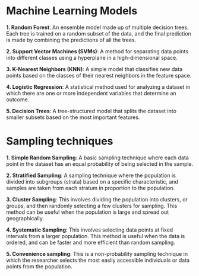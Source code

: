 # Machine Learning Models

**1. Random Forest**: An ensemble model made up of multiple decision trees. Each tree is trained on a random subset of the data, and the final prediction is made by combining the predictions of all the trees.

**2. Support Vector Machines (SVMs)**: A method for separating data points into different classes using a hyperplane in a high-dimensional space. 

**3. K-Nearest Neighbors (KNN)**: A simple model that classifies new data points based on the classes of their nearest neighbors in the feature space. 

**4. Logistic Regression**: A statistical method used for analyzing a dataset in which there are one or more independent variables that determine an outcome.

**5. Decision Trees**: A tree-structured model that splits the dataset into smaller subsets based on the most important features. 

# Sampling techniques

**1. Simple Random Sampling**: A basic sampling technique where each data point in the dataset has an equal probability of being selected in the sample.

**2. Stratified Sampling**: A sampling technique where the population is divided into subgroups (strata) based on a specific characteristic, and samples are taken from each stratum in proportion to the population.

**3. Cluster Sampling**: This involves dividing the population into clusters, or groups, and then randomly selecting a few clusters for sampling. This method can be useful when the population is large and spread out geographically.

**4. Systematic Sampling**: This involves selecting data points at fixed intervals from a larger population. This method is useful when the data is ordered, and can be faster and more efficient than random sampling.

**5. Convenience sampling**: This is a non-probability sampling technique in which the researcher selects the most easily accessible individuals or data points from the population. 




